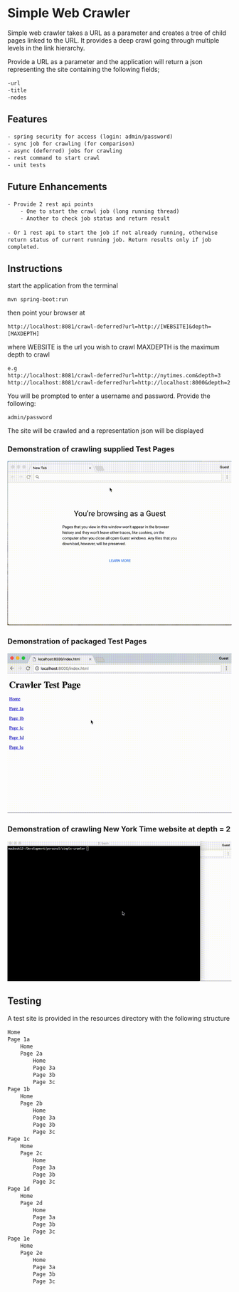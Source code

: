 # Simple Web Crawler

Simple web crawler takes a URL as a parameter and creates a tree of child pages linked to the URL. It provides a deep crawl going through multiple levels in the link hierarchy.

Provide a URL as a parameter and the application will return a json representing the site containing the following fields;

    -url
    -title
    -nodes
       

## Features

    - spring security for access (login: admin/password)
    - sync job for crawling (for comparison)
    - async (deferred) jobs for crawling
    - rest command to start crawl
    - unit tests

## Future Enhancements
    
    - Provide 2 rest api points
        - One to start the crawl job (long running thread)
        - Another to check job status and return result
    
    - Or 1 rest api to start the job if not already running, otherwise return status of current running job. Return results only if job completed.
    

## Instructions

start the application from the terminal
~~~
mvn spring-boot:run
~~~
then point your browser at
~~~
http://localhost:8081/crawl-deferred?url=http://[WEBSITE]&depth=[MAXDEPTH]
~~~
where
WEBSITE is the url you wish to crawl
MAXDEPTH is the maximum depth to crawl

~~~
e.g 
http://localhost:8081/crawl-deferred?url=http://nytimes.com&depth=3
http://localhost:8081/crawl-deferred?url=http://localhost:8000&depth=2
~~~
You will be prompted to enter a username and password. Provide the following:
~~~
admin/password
~~~
The site will be crawled and a representation json will be displayed


### Demonstration of crawling supplied Test Pages
![screen recording](assets/simple-crawler1.gif "Screen shot")
    
### Demonstration of packaged Test Pages
![screen recording](assets/simple-crawler2.gif "Screen shot")

### Demonstration of crawling New York Time website at depth = 2
![screen recording](assets/simple-crawler3.gif "Screen shot")
            
    
## Testing

A test site is provided in the resources directory with the following structure

~~~
Home
Page 1a
    Home
    Page 2a
        Home
        Page 3a
        Page 3b
        Page 3c
Page 1b
    Home
    Page 2b
        Home
        Page 3a
        Page 3b
        Page 3c
Page 1c
    Home
    Page 2c
        Home
        Page 3a
        Page 3b
        Page 3c
Page 1d
    Home
    Page 2d
        Home
        Page 3a
        Page 3b
        Page 3c
Page 1e
    Home
    Page 2e
        Home
        Page 3a
        Page 3b
        Page 3c
~~~